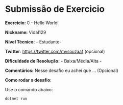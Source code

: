 # Submissão de Exercicio

**Exercicio:** 0 - Hello World

**Nickname:** Vidal129

**Nível Técnico:** - Estudante-

**Twitter**: https://twitter.com/mvsouzaaf (opcional)

**Dificuldade de Resolução:** - Baixa/Média/Alta -

**Comentários:** Nesse desafio eu achei que ... (Opcional)

**Como rodar o desafio**: 

Use o comando abaixo: 
```bash
dotnet run
```